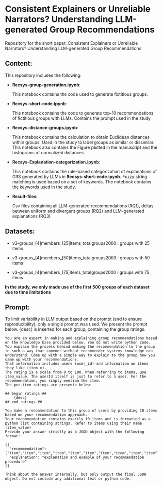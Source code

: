 # Consistent Explainers or Unreliable Narrators? Understanding LLM-generated Group Recommendations

Repository for the short paper: Consistent Explainers or Unreliable Narrators? Understanding LLM-generated Group Recommendations


## Content:
This repository includes the following:

* **Recsys-group-generation.ipynb**:

  This notebook contains the code used to generate fictitious groups.

* **Recsys-short-code.ipynb**:
 
  This notebook contains the code to generate top-10 recommendations of fictitious groups with LLMs. Contains the prompt used in the study

* **Recsys-distance-groups.ipynb**:
 
  This notebook contains the calculation to obtain Euclidean distances within groups. Used in the study to label groups as similar or dissimilar. This notebook also contains the Figure plotted in the manuscript and the histograms of normalized distances.

* **Recsys-Explanation-categorization.ipynb**:
 
  This notebook contains the rule-based categorization of explanations of GRS generated by LLMs in **Recsys-short-code.ipynb**. Fuzzy string matching is used based on a set of keywords. The notebook contains the keywords used in the study.

* **Result-files**:

  Csv files containing all LLM-generated recommendations (RQ1), deltas between uniform and divergent groups (RQ2) and LLM-generated explanations (RQ3)

## Datasets:
 
  * v3-groups_[4]members_[25]items_totalgroups2000 : groups with 25 items
  
  * v3-groups_[4]members_[50]items_totalgroups2000 : groups with 50 items
  
  * v3-groups_[4]members_[75]items_totalgroups2000 : groups with 75 items

  **In the study, we only made use of the first 500 groups of each dataset due to time limitations**

 
## Prompt:

To limit variability in LLM output based on the prompt (and to ensure reproducibility), only a single prompt was used. We present the prompt below. {desc} is inserted for each group, containing the group ratings.

```
You are an expert in making and explaining group recommendations based on the knowledge base provided below. You do not write python code.
You explain the process behind making the recommendation to the group in such a way that someone without recommender systems knowledge can understand. Come up with a simple way to explain to the group how you came up with your recommendations.
That information includes users (user_id) and information on items they like (item_x). 
The rating is a scale from 0 to 100. When referring to items, use item_value. The userId itself is just to refer to a user. For the recommendation, you simply mention the item.
The per-item ratings are presente below: 

## begin ratings ##
    {desc}
## end ratings ##

You make a recommendation to this group of users by providing 10 items based on your recommendation approach. 
Your recommendation contains exactly 10 items and is formatted as a python list containing strings. Refer to items using their name (item_value)
Provide your answer strictly as a JSON object with the following format:

{{
  "recommendation": ["item","item","item","item","item","item","item","item","item","item"],
  "explanation": "explanation and example of your recommendation procedure"
}}

Think about the answer internally, but only output the final JSON object. Do not include any additional text or python code. 
```
